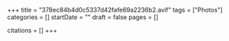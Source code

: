 +++
title = "378ec84b4d0c5337d42fafe69a2236b2.avif"
tags = ["Photos"]
categories = []
startDate = ""
draft = false
pages = []

citations = []
+++
